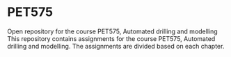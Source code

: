 # PET575
Open repository for the course PET575, Automated drilling and modelling
This repository contains assignments for the course PET575, Automated drilling and modelling. The assignments are divided based on each chapter.

